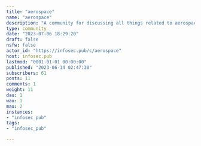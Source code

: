 ```yaml
---
title: "aerospace" 
name: "aerospace"
description: "A community for discussing all things related to aerospace, including aircraft, spacecraft, rockets, design, modeling and simulation, UAVs and more."
type: community
date: "2023-07-06 18:29:20"
draft: false
nsfw: false
actor_id: "https://infosec.pub/c/aerospace"
host: infosec.pub
lastmod: "0001-01-01 00:00:00"
published: "2023-06-14 02:47:30"
subscribers: 61
posts: 11
comments: 1
weight: 11
dau: 1
wau: 1
mau: 2
instances:
- "infosec_pub"
tags: 
- "infosec_pub"

---
```

